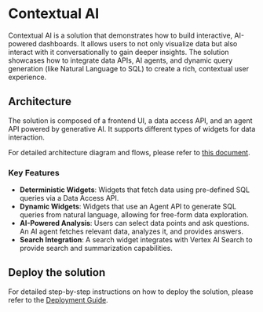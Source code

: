 # Contextual AI

Contextual AI is a solution that demonstrates how to build interactive,
AI-powered dashboards. It allows users to not only visualize data but also
interact with it conversationally to gain deeper insights. The solution
showcases how to integrate data APIs, AI agents, and dynamic query generation
(like Natural Language to SQL) to create a rich, contextual user experience.

## Architecture

The solution is composed of a frontend UI, a data access API, and an agent API
powered by generative AI. It supports different types of widgets for data
interaction.

For detailed architecture diagram and flows, please refer to
[this document](./docs/architecture.md).

### Key Features

- **Deterministic Widgets**: Widgets that fetch data using pre-defined SQL
  queries via a Data Access API.
- **Dynamic Widgets**: Widgets that use an Agent API to generate SQL queries
  from natural language, allowing for free-form data exploration.
- **AI-Powered Analysis**: Users can select data points and ask questions. An AI
  agent fetches relevant data, analyzes it, and provides answers.
- **Search Integration**: A search widget integrates with Vertex AI Search to
  provide search and summarization capabilities.

## Deploy the solution

For detailed step-by-step instructions on how to deploy the solution, please
refer to the [Deployment Guide](./docs/index.md).
